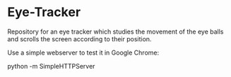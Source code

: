 # Eye-Tracker
Repository for an eye tracker which studies the movement of the eye balls and scrolls the screen according to their position. 

Use a simple webserver to test it in Google Chrome:

python -m SimpleHTTPServer